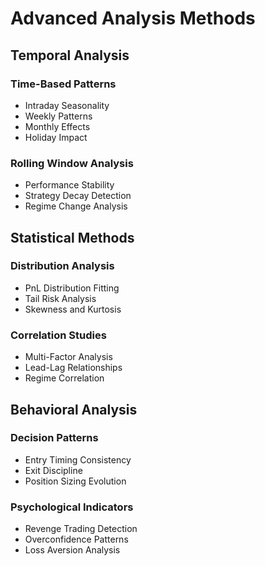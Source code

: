 
# Advanced Analysis Methods

## Temporal Analysis

### Time-Based Patterns
- Intraday Seasonality
- Weekly Patterns
- Monthly Effects
- Holiday Impact

### Rolling Window Analysis
- Performance Stability
- Strategy Decay Detection
- Regime Change Analysis

## Statistical Methods

### Distribution Analysis
- PnL Distribution Fitting
- Tail Risk Analysis
- Skewness and Kurtosis

### Correlation Studies
- Multi-Factor Analysis
- Lead-Lag Relationships
- Regime Correlation

## Behavioral Analysis

### Decision Patterns
- Entry Timing Consistency
- Exit Discipline
- Position Sizing Evolution

### Psychological Indicators
- Revenge Trading Detection
- Overconfidence Patterns
- Loss Aversion Analysis
